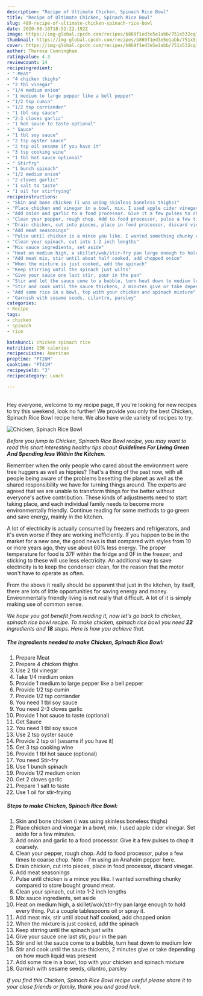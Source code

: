 ```yaml
---
description: "Recipe of Ultimate Chicken, Spinach Rice Bowl"
title: "Recipe of Ultimate Chicken, Spinach Rice Bowl"
slug: 489-recipe-of-ultimate-chicken-spinach-rice-bowl
date: 2020-08-16T18:52:22.192Z
image: https://img-global.cpcdn.com/recipes/b869f1ed3e5e1abb/751x532cq70/chicken-spinach-rice-bowl-recipe-main-photo.jpg
thumbnail: https://img-global.cpcdn.com/recipes/b869f1ed3e5e1abb/751x532cq70/chicken-spinach-rice-bowl-recipe-main-photo.jpg
cover: https://img-global.cpcdn.com/recipes/b869f1ed3e5e1abb/751x532cq70/chicken-spinach-rice-bowl-recipe-main-photo.jpg
author: Theresa Cunningham
ratingvalue: 4.3
reviewcount: 14
recipeingredient:
- " Meat"
- "4 chicken thighs"
- "2 tbl vinegar"
- "1/4 medium onion"
- "1 medium to large pepper like a bell pepper"
- "1/2 tsp cumin"
- "1/2 tsp corriander"
- "1 tbl soy sauce"
- "2-3 cloves garlic"
- "1 hot sauce to taste optional"
- " Sauce"
- "1 tbl soy sauce"
- "2 tsp oyster sauce"
- "2 tsp oil sesame if you have it"
- "3 tsp cooking wine"
- "1 tbl hot sauce optional"
- " Stirfry"
- "1 bunch spinach"
- "1/2 medium onion"
- "2 cloves garlic"
- "1 salt to taste"
- "1 oil for stirfrying"
recipeinstructions:
- "Skin and bone chicken (i was using skinless boneless thighs)"
- "Place chicken and vinegar in a bowl, mix. I used apple cider vinegar. Set aside for a few minutes."
- "Add onion and garlic to a food processor. Give it a few pulses to chop it coarsely."
- "Clean your pepper, rough chop. Add to food processor, pulse a few times to coarse chop. Note - I&#39;m using an Anaheim pepper here."
- "Drain chicken, cut into pieces, place in​ food processor, discard vinegar."
- "Add meat seasonings"
- "Pulse until chicken is a mince you like. I wanted something chunky compared to store bought ground meat."
- "Clean your spinach, cut into 1-2 inch lengths"
- "Mix sauce ingredients, set aside"
- "Heat on medium high, a skillet/wok/stir-fry pan large enough to hold every thing. Put a couple tablespoons oil or spray it."
- "Add meat mix, stir until about half cooked, add chopped onion"
- "When the mixture is just cooked, add the spinach"
- "Keep stirring until the spinach just wilts"
- "Give your sauce one last stir, pour in the pan"
- "Stir and let the sauce come to a bubble, turn heat down to medium low"
- "Stir and cook until the sauce thickens, 2 minutes give or take depending on how much liquid was present"
- "Add some rice in a bowl, top with your chicken and spinach mixture"
- "Garnish with sesame seeds, cilantro, parsley"
categories:
- Recipe
tags:
- chicken
- spinach
- rice

katakunci: chicken spinach rice 
nutrition: 156 calories
recipecuisine: American
preptime: "PT20M"
cooktime: "PT41M"
recipeyield: "3"
recipecategory: Lunch

---
```

<br>
Hey everyone, welcome to my recipe page, If you're looking for new recipes to try this weekend, look no further! We provide you only the best Chicken, Spinach Rice Bowl recipe here. We also have wide variety of recipes to try.
<br>


![Chicken, Spinach Rice Bowl](https://img-global.cpcdn.com/recipes/b869f1ed3e5e1abb/751x532cq70/chicken-spinach-rice-bowl-recipe-main-photo.jpg)

<i>Before you jump to Chicken, Spinach Rice Bowl recipe, you may want to read this short interesting healthy tips about 
<strong>Guidelines For Living Green And Spending less Within the Kitchen</strong>.</i>
</br>

Remember when the only people who cared about the environment were tree huggers as well as hippies? That's a thing of the past now, with all people being aware of the problems besetting the planet as well as the shared responsibility we have for turning things around. The experts are agreed that we are unable to transform things for the better without everyone's active contribution. These kinds of adjustments need to start taking place, and each individual family needs to become more environmentally friendly. Continue reading for some methods to go green and save energy, mainly in the kitchen.

A lot of electricity is actually consumed by freezers and refrigerators, and it's even worse if they are working inefficiently. If you happen to be in the market for a new one, the good news is that compared with styles from 10 or more years ago, they use about 60% less energy. The proper temperature for food is 37F within the fridge and 0F in the freezer, and sticking to these will use less electricity. An additional way to save electricity is to keep the condenser clean, for the reason that the motor won't have to operate as often.

From the above it really should be apparent that just in the kitchen, by itself, there are lots of little opportunities for saving energy and money. Environmentally friendly living is not really that difficult. A lot of it is simply making use of common sense.


<i>We hope you got benefit from reading it, now let's go back to chicken, spinach rice bowl recipe. To make chicken, spinach rice bowl you need <strong>22</strong> ingredients and <strong>18</strong> steps. Here is how you achieve that.
</i>

##### The ingredients needed to make Chicken, Spinach Rice Bowl:

1. Prepare  Meat
1. Prepare 4 chicken thighs
1. Use 2 tbl vinegar
1. Take 1/4 medium onion
1. Provide 1 medium to large pepper like a bell pepper
1. Provide 1/2 tsp cumin
1. Provide 1/2 tsp corriander
1. You need 1 tbl soy sauce
1. You need 2-3 cloves garlic
1. Provide 1 hot sauce to taste (optional)
1. Get  Sauce
1. You need 1 tbl soy sauce
1. Use 2 tsp oyster sauce
1. Provide 2 tsp oil (sesame if you have it)
1. Get 3 tsp cooking wine
1. Provide 1 tbl hot sauce (optional)
1. You need  Stir-fry
1. Use 1 bunch spinach
1. Provide 1/2 medium onion
1. Get 2 cloves garlic
1. Prepare 1 salt to taste
1. Use 1 oil for stir-frying


##### Steps to make Chicken, Spinach Rice Bowl:

1. Skin and bone chicken (i was using skinless boneless thighs)
1. Place chicken and vinegar in a bowl, mix. I used apple cider vinegar. Set aside for a few minutes.
1. Add onion and garlic to a food processor. Give it a few pulses to chop it coarsely.
1. Clean your pepper, rough chop. Add to food processor, pulse a few times to coarse chop. Note - I&#39;m using an Anaheim pepper here.
1. Drain chicken, cut into pieces, place in​ food processor, discard vinegar.
1. Add meat seasonings
1. Pulse until chicken is a mince you like. I wanted something chunky compared to store bought ground meat.
1. Clean your spinach, cut into 1-2 inch lengths
1. Mix sauce ingredients, set aside
1. Heat on medium high, a skillet/wok/stir-fry pan large enough to hold every thing. Put a couple tablespoons oil or spray it.
1. Add meat mix, stir until about half cooked, add chopped onion
1. When the mixture is just cooked, add the spinach
1. Keep stirring until the spinach just wilts
1. Give your sauce one last stir, pour in the pan
1. Stir and let the sauce come to a bubble, turn heat down to medium low
1. Stir and cook until the sauce thickens, 2 minutes give or take depending on how much liquid was present
1. Add some rice in a bowl, top with your chicken and spinach mixture
1. Garnish with sesame seeds, cilantro, parsley


<i>If you find this Chicken, Spinach Rice Bowl recipe useful please share it to your close friends or family, thank you and good luck.</i>
